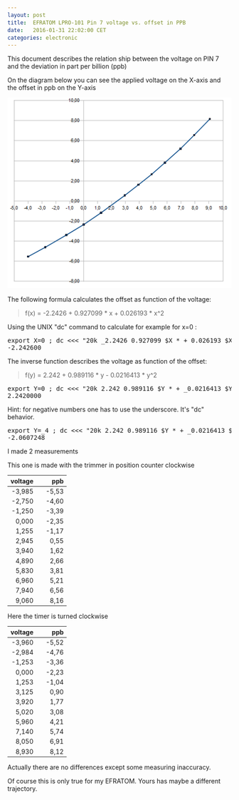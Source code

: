 ```yaml
---
layout: post
title:  EFRATOM LPRO-101 Pin 7 voltage vs. offset in PPB
date:   2016-01-31 22:02:00 CET
categories: electronic
---
```


This document describes the relation ship between the voltage on PIN 7 and the deviation in part per billion (ppb) 

On the diagram below you can see the applied voltage on the X-axis and the offset in ppb on the Y-axis

![efratom_voltage_adjust.png](/images/efratom_voltage_adjust.png) 

The following formula calculates the offset as function of the voltage:

> f(x) = -2.2426 + 0.927099 * x + 0.026193 * x^2 

Using the UNIX "dc" command to calculate for example for x=0 : 

<pre>
export X=0 ; dc <<< "20k _2.2426 0.927099 $X * + 0.026193 $X d ** + p"
-2.242600
</pre>

The inverse function describes the voltage as function of the offset: 

> f(y) = 2.242 + 0.989116 * y - 0.0216413 * y^2 

<pre>
export Y=0 ; dc <<< "20k 2.242 0.989116 $Y * + _0.0216413 $Y d ** + p"
2.2420000
</pre>

Hint: for negative numbers one has to use the underscore. It's "dc" behavior. 

<pre>
export Y=_4 ; dc <<< "20k 2.242 0.989116 $Y * + _0.0216413 $Y d ** + p"
-2.0607248
</pre>


I made 2 measurements 

This one is made with the trimmer in position counter clockwise 

| voltage |   |   ppb |
|------------:|---|------:|
|      -3,985 |   | -5,53 |
|      -2,750 |   | -4,60 |
|      -1,250 |   | -3,39 |
|       0,000 |   | -2,35 |
|       1,255 |   | -1,17 |
|       2,945 |   | 0,55  |
|       3,940 |   | 1,62  |
|       4,890 |   | 2,66  |
|       5,830 |   | 3,81  |
|       6,960 |   | 5,21  |
|       7,940 |   | 6,56  |
|       9,060 |   | 8,16  |

Here the timer is turned clockwise

| voltage |   |   ppb |
|------------:|---|------:|
|      -3,960 |   | -5,52 |
|      -2,984 |   | -4,76 |
|      -1,253 |   | -3,36 |
|       0,000 |   | -2,23 |
|       1,253 |   | -1,04 |
|       3,125 |   | 0,90  |
|       3,920 |   | 1,77  |
|       5,020 |   | 3,08  |
|       5,960 |   | 4,21  |
|       7,140 |   | 5,74  |
|       8,050 |   | 6,91  |
|       8,930 |   | 8,12  |

Actually there are no differences except some measuring inaccuracy.

Of course this is only true for my EFRATOM. Yours has maybe a different trajectory. 

